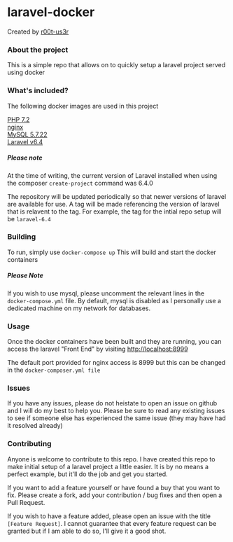 # laravel-docker

Created by [r00t-us3r](https://github.com/r00t-us3r)

### About the project

This is a simple repo that allows on to quickly setup a laravel project served using docker

### What's included?

The following docker images are used in this project

[PHP 7.2](https://hub.docker.com/_/php?tab=tags&page=1&name=7.2-fpm-alpine)  
[nginx](https://hub.docker.com/_/nginx?tab=tags&page=1&name=stable-alpine)  
[MySQL 5.7.22](https://hub.docker.com/_/mysql?tab=tags&page=1&name=5.7.22)  
[Laravel v6.4](https://laravel.com/)

##### Please note

At the time of writing, the current version of Laravel installed when using the composer ```create-project``` command was 6.4.0

The repository will be updated periodically so that newer versions of laravel are available for use.
A tag will be made referencing the version of laravel that is relavent to the tag. 
For example, the tag for the intial repo setup will be ```laravel-6.4```

### Building

To run, simply use ```docker-compose up```
This will build and start the docker containers

##### Please Note

If you wish to use mysql, please uncomment the relevant lines in the ```docker-compose.yml``` file.
By default, mysql is disabled as I personally use a dedicated machine on my network for databases.

### Usage

Once the docker containers have been built and they are running, you can access the laravel "Front End" by visiting [http://localhost:8999](http://localhost:8999)

The default port provided for nginx access is 8999 but this can be changed in the ```docker-composer.yml file```

### Issues

If you have any issues, please do not heistate to open an issue on github and I will do my best to help you.
Please be sure to read any existing issues to see if someone else has experienced the same issue (they may have had it resolved already)

### Contributing

Anyone is welcome to contribute to this repo. I have created this repo to make initial setup of a laravel project a little easier. It is by no means a perfect example, but it'll do the job and get you started.

If you want to add a feature yourself or have found a buy that you want to fix. Please create a fork, add your contribution / bug fixes and then open a Pull Request.

If you wish to have a feature added, please open an issue with the title ```[Feature Request]```.
I cannot guarantee that every feature request can be granted but if I am able to do so, I'll give it a good shot.
